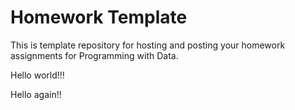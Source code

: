 # Homework Template

This is template repository for hosting and posting your homework assignments for Programming with Data.

Hello world!!!

Hello again!!